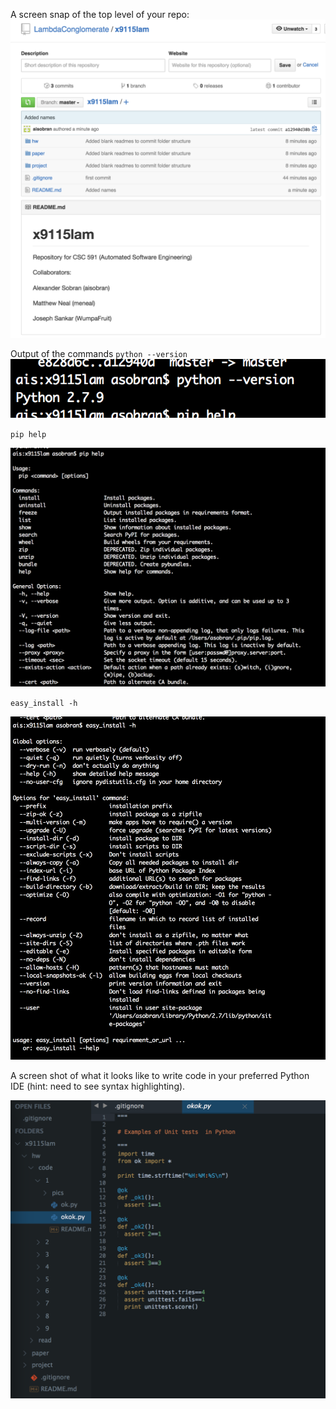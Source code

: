 A screen snap of the top level of your repo:
![alt text](https://raw.githubusercontent.com/LambdaConglomerate/x9115lam/master/hw/code/1/pics/toplevel.png)

Output of the commands `python --version` 
![alt text](https://raw.githubusercontent.com/LambdaConglomerate/x9115lam/master/hw/code/1/pics/python.png)


`pip help` 

![alt text](https://raw.githubusercontent.com/LambdaConglomerate/x9115lam/master/hw/code/1/pics/pip.png)


`easy_install -h`

![alt text](https://raw.githubusercontent.com/LambdaConglomerate/x9115lam/master/hw/code/1/pics/easy_install.png)

A screen shot of what it looks like to write code in your preferred Python IDE (hint: need to see syntax highlighting).

![alt text](https://raw.githubusercontent.com/LambdaConglomerate/x9115lam/master/hw/code/1/pics/syntax.png)
